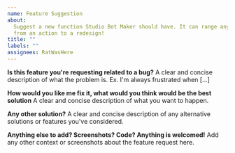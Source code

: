 ```yaml
---
name: Feature Suggestion
about:
  Suggest a new function Studio Bot Maker should have. It can range anywhere
  from an action to a redesign!
title: ""
labels: ""
assignees: RatWasHere
---
```


**Is this feature you're requesting related to a bug?**
A clear and concise description of what the problem is. Ex. I'm always frustrated when [...]

**How would you like me fix it, what would you think would be the best solution**
A clear and concise description of what you want to happen.

**Any other solution?**
A clear and concise description of any alternative solutions or features you've considered.

**Anything else to add? Screenshots? Code? Anything is welcomed!**
Add any other context or screenshots about the feature request here.
